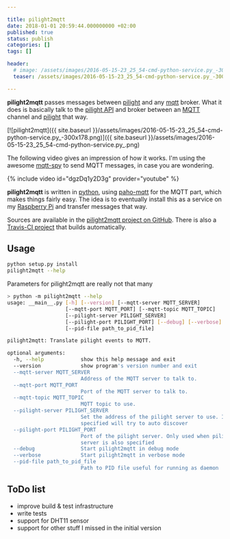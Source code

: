 ```yaml
---

title: pilight2mqtt
date: 2018-01-01 20:59:44.000000000 +02:00
published: true
status: publish
categories: []
tags: []

header: 
  # image: /assets/images/2016-05-15-23_25_54-cmd-python-service.py_-300x178.png
  teaser: /assets/images/2016-05-15-23_25_54-cmd-python-service.py_-300x178.png

---
```


**pilight2mqtt** passes messages between [pilight](https://www.pilight.org/) and any [mqtt](https://mqtt.org/) broker. What it does is basically talk to the [pilight API](https://manual.pilight.org/en/api#pf1) and broker between an [MQTT](http://mqtt.org/) channel and [pilight](https://www.pilight.org/) that way.

[![pilight2mqtt]({{ site.baseurl }}/assets/images/2016-05-15-23_25_54-cmd-python-service.py_-300x178.png)]({{ site.baseurl }}/assets/images/2016-05-15-23_25_54-cmd-python-service.py_.png)

The following video gives an impression of how it works. 
I'm using the awesome [mqtt-spy](https://kamilfb.github.io/mqtt-spy/) to send MQTT messages, in case you are wondering.

{% include video id="dgzDq1y2D3g" provider="youtube" %}

**pilight2mqtt** is written in [python](https://www.python.org/), using [paho-mqtt](https://pypi.python.org/pypi/paho-mqtt/1.1) for the MQTT part, which makes things fairly easy. The idea is to eventually install this as a service on my [Raspberry Pi](https://www.raspberrypi.org/) and transfer messages that way. 

Sources are available in the [pilight2mqtt project on GitHub](https://github.com/mcdeck/pilight2mqtt). There is also a [Travis-CI project](https://travis-ci.org/mcdeck/pilight2mqtt) that builds automatically.

## Usage

``` bash
python setup.py install
pilight2mqtt --help
```

Parameters for pilight2mqtt are really not that many

``` bash
> python -m pilight2mqtt --help
usage: __main__.py [-h] [--version] [--mqtt-server MQTT_SERVER]
                   [--mqtt-port MQTT_PORT] [--mqtt-topic MQTT_TOPIC]
                   [--pilight-server PILIGHT_SERVER]
                   [--pilight-port PILIGHT_PORT] [--debug] [--verbose]
                   [--pid-file path_to_pid_file]

pilight2mqtt: Translate pilight events to MQTT.

optional arguments:
  -h, --help            show this help message and exit
  --version             show program's version number and exit
  --mqtt-server MQTT_SERVER
                        Address of the MQTT server to talk to.
  --mqtt-port MQTT_PORT
                        Port of the MQTT server to talk to.
  --mqtt-topic MQTT_TOPIC
                        MQTT topic to use.
  --pilight-server PILIGHT_SERVER
                        Set the address of the pilight server to use. If not
                        specified will try to auto discover
  --pilight-port PILIGHT_PORT
                        Port of the pilight server. Only used when pilight-
                        server is also specified
  --debug               Start pilight2mqtt in debug mode
  --verbose             Start pilight2mqtt in verbose mode
  --pid-file path_to_pid_file
                        Path to PID file useful for running as daemon
```


## ToDo list

- improve build & test infrastructure  
- write tests  
- support for DHT11 sensor  
- support for other stuff I missed in the initial version